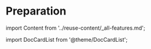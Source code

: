 # Preparation

import Content from '../reuse-content/_all-features.md';

<Content />

import DocCardList from '@theme/DocCardList';

<DocCardList />
